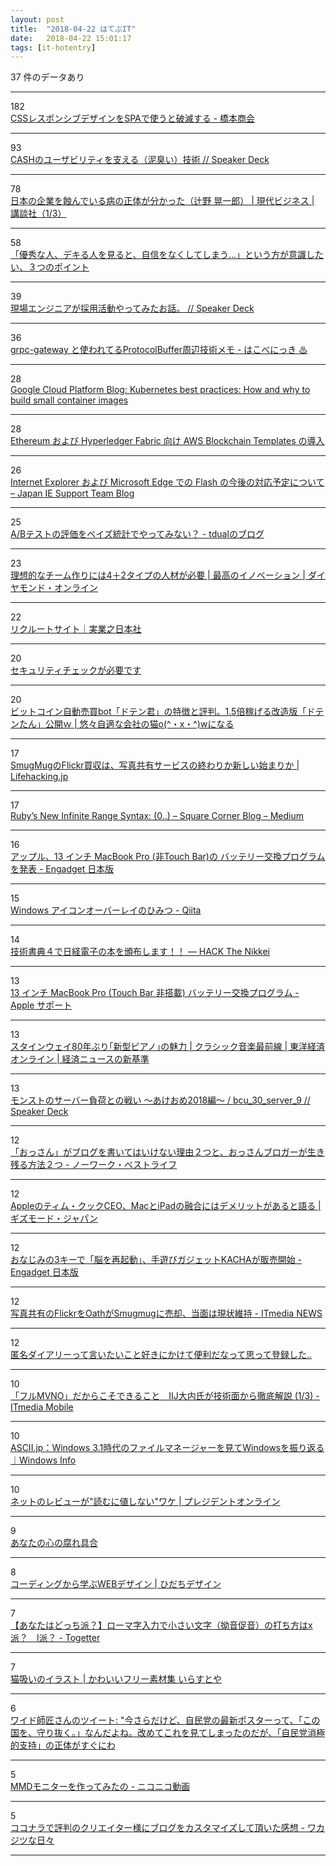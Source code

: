 ```yaml
---
layout: post
title:  "2018-04-22 はてぶIT"
date:   2018-04-22 15:01:17
tags: [it-hotentry]
---
```

37 件のデータあり

<hr><div class="row">
<div class="col-1"><span class="badge badge-pill badge-success h2">182</span></div>
<div class="col-11"><a href='https://scrapbox.io/shokai/CSS%E3%83%AC%E3%82%B9%E3%83%9D%E3%83%B3%E3%82%B7%E3%83%96%E3%83%87%E3%82%B6%E3%82%A4%E3%83%B3%E3%82%92SPA%E3%81%A7%E4%BD%BF%E3%81%86%E3%81%A8%E7%A0%B4%E6%BB%85%E3%81%99%E3%82%8B' target='_blank'>CSSレスポンシブデザインをSPAで使うと破滅する - 橋本商会</a></div>
</div>
<hr>
<div class="row">
<div class="col-1"><span class="badge badge-pill badge-success h2">93</span></div>
<div class="col-11"><a href='https://speakerdeck.com/kmagai/cashfalseyusahiriteiwozhi-eru-ni-chou-i-ji-shu' target='_blank'>CASHのユーザビリティを支える（泥臭い）技術 // Speaker Deck</a></div>
</div>
<hr>
<div class="row">
<div class="col-1"><span class="badge badge-pill badge-success h2">78</span></div>
<div class="col-11"><a href='http://gendai.ismedia.jp/articles/-/55192' target='_blank'>日本の企業を蝕んでいる病の正体が分かった（辻野 晃一郎） | 現代ビジネス | 講談社（1/3）</a></div>
</div>
<hr>
<div class="row">
<div class="col-1"><span class="badge badge-pill badge-success h2">58</span></div>
<div class="col-11"><a href='https://min-ten.com/guide/guide_2356/' target='_blank'>「優秀な人、デキる人を見ると、自信をなくしてしまう…」という方が意識したい、３つのポイント</a></div>
</div>
<hr>
<div class="row">
<div class="col-1"><span class="badge badge-pill badge-success h2">39</span></div>
<div class="col-11"><a href='https://speakerdeck.com/oogfranz/xian-chang-enziniagacai-yong-huo-dong-yatutemitaohua' target='_blank'>現場エンジニアが採用活動やってみたお話。 // Speaker Deck</a></div>
</div>
<hr>
<div class="row">
<div class="col-1"><span class="badge badge-pill badge-success h2">36</span></div>
<div class="col-11"><a href='https://hakobe932.hatenablog.com/entry/2018/04/22/003000' target='_blank'>grpc-gateway と使われてるProtocolBuffer周辺技術メモ - はこべにっき ♨</a></div>
</div>
<hr>
<div class="row">
<div class="col-1"><span class="badge badge-pill badge-success h2">28</span></div>
<div class="col-11"><a href='https://cloudplatform.googleblog.com/2018/04/Kubernetes-best-practices-how-and-why-to-build-small-container-images.html' target='_blank'>Google Cloud Platform Blog: Kubernetes best practices: How and why to build small container images</a></div>
</div>
<hr>
<div class="row">
<div class="col-1"><span class="badge badge-pill badge-success h2">28</span></div>
<div class="col-11"><a href='https://aws.amazon.com/jp/about-aws/whats-new/2018/04/introducing-aws-blockchain-templates/' target='_blank'>Ethereum および Hyperledger Fabric 向け AWS Blockchain Templates の導入</a></div>
</div>
<hr>
<div class="row">
<div class="col-1"><span class="badge badge-pill badge-success h2">26</span></div>
<div class="col-11"><a href='https://blogs.technet.microsoft.com/jpieblog/2018/03/23/flash-roadmap/' target='_blank'>Internet Explorer および Microsoft Edge での Flash の今後の対応予定について – Japan IE Support Team Blog</a></div>
</div>
<hr>
<div class="row">
<div class="col-1"><span class="badge badge-pill badge-success h2">25</span></div>
<div class="col-11"><a href='http://tdual.hatenablog.com/entry/2018/04/21/004620' target='_blank'>A/Bテストの評価をベイズ統計でやってみない？ - tdualのブログ</a></div>
</div>
<hr>
<div class="row">
<div class="col-1"><span class="badge badge-pill badge-success h2">23</span></div>
<div class="col-11"><a href='http://diamond.jp/articles/-/164676' target='_blank'>理想的なチーム作りには4＋2タイプの人材が必要 | 最高のイノベーション | ダイヤモンド・オンライン</a></div>
</div>
<hr>
<div class="row">
<div class="col-1"><span class="badge badge-pill badge-success h2">22</span></div>
<div class="col-11"><a href='http://www.j-n.co.jp/recruit/' target='_blank'>リクルートサイト｜実業之日本社</a></div>
</div>
<hr>
<div class="row">
<div class="col-1"><span class="badge badge-pill badge-success h2">20</span></div>
<div class="col-11"><a href='https://www.facebook.com/Facebook-HQ-166793820034304/' target='_blank'>セキュリティチェックが必要です</a></div>
</div>
<hr>
<div class="row">
<div class="col-1"><span class="badge badge-pill badge-success h2">20</span></div>
<div class="col-11"><a href='https://jitekineko.com/investment-trade-bitcoin-dotenkun/' target='_blank'>ビットコイン自動売買bot「ドテン君」の特徴と評判。1.5倍稼げる改造版「ドテンたん」公開ｗ | 悠々自適な会社の猫o(^・x・^)wになる</a></div>
</div>
<hr>
<div class="row">
<div class="col-1"><span class="badge badge-pill badge-success h2">17</span></div>
<div class="col-11"><a href='https://lifehacking.jp/2018/04/smugmug-flickr/' target='_blank'>SmugMugのFlickr買収は、写真共有サービスの終わりか新しい始まりか | Lifehacking.jp</a></div>
</div>
<hr>
<div class="row">
<div class="col-1"><span class="badge badge-pill badge-success h2">17</span></div>
<div class="col-11"><a href='https://medium.com/square-corner-blog/97777cf06270' target='_blank'>Ruby’s New Infinite Range Syntax: (0..) – Square Corner Blog – Medium</a></div>
</div>
<hr>
<div class="row">
<div class="col-1"><span class="badge badge-pill badge-success h2">16</span></div>
<div class="col-11"><a href='https://japanese.engadget.com/2018/04/21/13-macbook-pro-touch-bar/' target='_blank'>アップル、13 インチ MacBook Pro (非Touch Bar)の バッテリー交換プログラムを発表 - Engadget 日本版</a></div>
</div>
<hr>
<div class="row">
<div class="col-1"><span class="badge badge-pill badge-success h2">15</span></div>
<div class="col-11"><a href='https://qiita.com/Wurly/items/4f3fcbdfda0d213c4ad9' target='_blank'>Windows アイコンオーバーレイのひみつ - Qiita</a></div>
</div>
<hr>
<div class="row">
<div class="col-1"><span class="badge badge-pill badge-success h2">14</span></div>
<div class="col-11"><a href='https://hack.nikkei.com/blog/tech_book_fest04/' target='_blank'>技術書典４で日経電子の本を頒布します！！ — HACK The Nikkei</a></div>
</div>
<hr>
<div class="row">
<div class="col-1"><span class="badge badge-pill badge-success h2">13</span></div>
<div class="col-11"><a href='https://www.apple.com/jp/support/13inch-macbookpro-battery-replacement/' target='_blank'>13 インチ MacBook Pro (Touch Bar 非搭載) バッテリー交換プログラム - Apple サポート</a></div>
</div>
<hr>
<div class="row">
<div class="col-1"><span class="badge badge-pill badge-success h2">13</span></div>
<div class="col-11"><a href='https://toyokeizai.net/articles/-/217012' target='_blank'>スタインウェイ80年ぶり｢新型ピアノ｣の魅力 | クラシック音楽最前線 | 東洋経済オンライン | 経済ニュースの新基準</a></div>
</div>
<hr>
<div class="row">
<div class="col-1"><span class="badge badge-pill badge-success h2">13</span></div>
<div class="col-11"><a href='https://speakerdeck.com/haman29/bcu-30-server-9' target='_blank'>モンストのサーバー負荷との戦い 〜あけおめ2018編〜 / bcu_30_server_9 // Speaker Deck</a></div>
</div>
<hr>
<div class="row">
<div class="col-1"><span class="badge badge-pill badge-success h2">12</span></div>
<div class="col-11"><a href='http://www.matome-pro.com/entry/ossan-blog' target='_blank'>「おっさん」がブログを書いてはいけない理由２つと、おっさんブロガーが生き残る方法２つ - ノーワーク・ベストライフ</a></div>
</div>
<hr>
<div class="row">
<div class="col-1"><span class="badge badge-pill badge-success h2">12</span></div>
<div class="col-11"><a href='https://www.gizmodo.jp/2018/04/tim-said-ipadmac.html' target='_blank'>Appleのティム・クックCEO、MacとiPadの融合にはデメリットがあると語る | ギズモード・ジャパン</a></div>
</div>
<hr>
<div class="row">
<div class="col-1"><span class="badge badge-pill badge-success h2">12</span></div>
<div class="col-11"><a href='https://japanese.engadget.com/2018/04/21/3-kacha/' target='_blank'>おなじみの3キーで「脳を再起動」、手遊びガジェットKACHAが販売開始 - Engadget 日本版</a></div>
</div>
<hr>
<div class="row">
<div class="col-1"><span class="badge badge-pill badge-success h2">12</span></div>
<div class="col-11"><a href='http://www.itmedia.co.jp/news/articles/1804/22/news014.html' target='_blank'>写真共有のFlickrをOathがSmugmugに売却、当面は現状維持 - ITmedia NEWS</a></div>
</div>
<hr>
<div class="row">
<div class="col-1"><span class="badge badge-pill badge-success h2">12</span></div>
<div class="col-11"><a href='https://anond.hatelabo.jp/20180422105401' target='_blank'>匿名ダイアリーって言いたいこと好きにかけて便利だなって思って登録した..</a></div>
</div>
<hr>
<div class="row">
<div class="col-1"><span class="badge badge-pill badge-success h2">10</span></div>
<div class="col-11"><a href='http://www.itmedia.co.jp/mobile/articles/1804/22/news016.html' target='_blank'>「フルMVNO」だからこそできること　IIJ大内氏が技術面から徹底解説 (1/3) - ITmedia Mobile</a></div>
</div>
<hr>
<div class="row">
<div class="col-1"><span class="badge badge-pill badge-success h2">10</span></div>
<div class="col-11"><a href='http://ascii.jp/elem/000/001/667/1667420/' target='_blank'>ASCII.jp：Windows 3.1時代のファイルマネージャーを見てWindowsを振り返る｜Windows Info</a></div>
</div>
<hr>
<div class="row">
<div class="col-1"><span class="badge badge-pill badge-success h2">10</span></div>
<div class="col-11"><a href='http://president.jp/articles/-/24860' target='_blank'>ネットのレビューが"読むに値しない"ワケ | プレジデントオンライン</a></div>
</div>
<hr>
<div class="row">
<div class="col-1"><span class="badge badge-pill badge-success h2">9</span></div>
<div class="col-11"><a href='https://shindanmaker.com/788620' target='_blank'>あなたの心の腐れ具合</a></div>
</div>
<hr>
<div class="row">
<div class="col-1"><span class="badge badge-pill badge-success h2">8</span></div>
<div class="col-11"><a href='https://hidachi-design.com/coding_design' target='_blank'>コーディングから学ぶWEBデザイン | ひだちデザイン</a></div>
</div>
<hr>
<div class="row">
<div class="col-1"><span class="badge badge-pill badge-success h2">7</span></div>
<div class="col-11"><a href='https://togetter.com/li/1219896' target='_blank'>【あなたはどっち派？】ローマ字入力で小さい文字（拗音促音）の打ち方はx派？　l派？ - Togetter</a></div>
</div>
<hr>
<div class="row">
<div class="col-1"><span class="badge badge-pill badge-success h2">7</span></div>
<div class="col-11"><a href='https://www.irasutoya.com/2018/04/blog-post_429.html' target='_blank'>猫吸いのイラスト | かわいいフリー素材集 いらすとや</a></div>
</div>
<hr>
<div class="row">
<div class="col-1"><span class="badge badge-pill badge-success h2">6</span></div>
<div class="col-11"><a href='http://twitter.com/feedback515/status/987161331731066880' target='_blank'>ワイド師匠さんのツイート: "今さらだけど、自民党の最新ポスターって、「この国を、守り抜く。」なんだよね。改めてこれを見てしまったのだが、「自民党消極的支持」の正体がすぐにわ</a></div>
</div>
<hr>
<div class="row">
<div class="col-1"><span class="badge badge-pill badge-success h2">5</span></div>
<div class="col-11"><a href='http://www.nicovideo.jp/watch/sm33086157' target='_blank'>MMDモニターを作ってみたの - ニコニコ動画</a></div>
</div>
<hr>
<div class="row">
<div class="col-1"><span class="badge badge-pill badge-success h2">5</span></div>
<div class="col-11"><a href='http://www.wakajitsukohei.com/entry/2018/04/22/002843' target='_blank'>ココナラで評判のクリエイター様にブログをカスタマイズして頂いた感想 - ワカジツな日々</a></div>
</div>
<hr>
